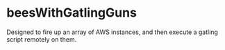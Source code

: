 # beesWithGatlingGuns
Designed to fire up an array of AWS instances, and then execute a gatling script remotely on them.

